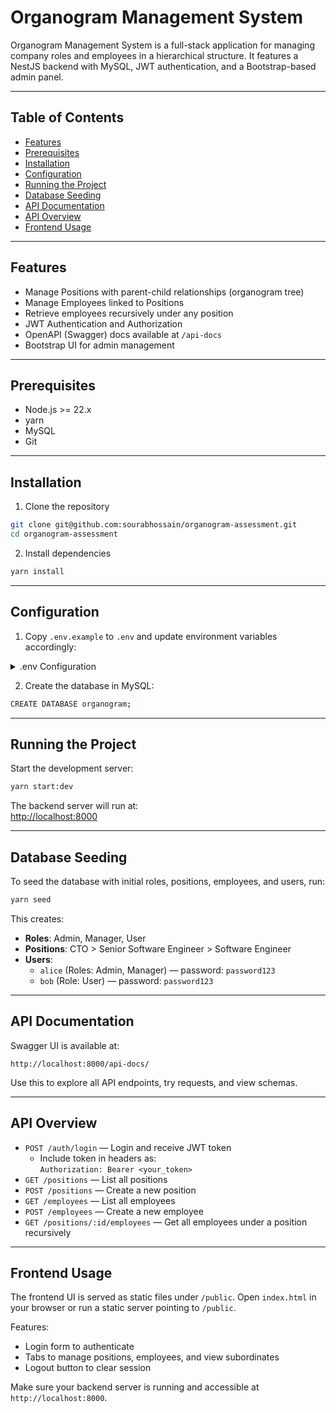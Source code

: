 # Organogram Management System

Organogram Management System is a full-stack application for managing company roles and employees in a hierarchical structure. It features a NestJS backend with MySQL, JWT authentication, and a Bootstrap-based admin panel.

---

## Table of Contents

- [Features](#features)  
- [Prerequisites](#prerequisites)  
- [Installation](#installation)  
- [Configuration](#configuration)  
- [Running the Project](#running-the-project)  
- [Database Seeding](#database-seeding)  
- [API Documentation](#api-documentation)  
- [API Overview](#api-overview)  
- [Frontend Usage](#frontend-usage)  

---

## Features

- Manage Positions with parent-child relationships (organogram tree)  
- Manage Employees linked to Positions  
- Retrieve employees recursively under any position  
- JWT Authentication and Authorization  
- OpenAPI (Swagger) docs available at `/api-docs`  
- Bootstrap UI for admin management  

---

## Prerequisites

- Node.js >= 22.x  
- yarn  
- MySQL  
- Git  

---

## Installation

1. Clone the repository

```bash
git clone git@github.com:sourabhossain/organogram-assessment.git
cd organogram-assessment
```

2. Install dependencies

```bash
yarn install
```

---

## Configuration

1. Copy `.env.example` to `.env` and update environment variables accordingly:

<details>
<summary>.env Configuration</summary>

```env
#############################################
#           Server Configuration            #
#############################################

HOST=localhost            
PORT=8000            

#############################################
#           Database Configuration          #
#############################################

DB_HOST=localhost        
DB_PORT=3306             
DB_USERNAME=root         
DB_PASSWORD=            
DB_NAME=organogram       
SYNCHRONIZE=true        

#############################################
#           JWT Authentication              #
#############################################

JWT_SECRET=your_super_secret_key
JWT_EXPIRES_IN=3600s             
```

</details>

2. Create the database in MySQL:

```bash
CREATE DATABASE organogram;
```

---

## Running the Project

Start the development server:

```bash
yarn start:dev
```

The backend server will run at:  
[http://localhost:8000](http://localhost:8000)

---

## Database Seeding

To seed the database with initial roles, positions, employees, and users, run:

```bash
yarn seed
```

This creates:

- **Roles**: Admin, Manager, User  
- **Positions**: CTO > Senior Software Engineer > Software Engineer  
- **Users**:
  - `alice` (Roles: Admin, Manager) — password: `password123`  
  - `bob` (Role: User) — password: `password123`  

---

## API Documentation

Swagger UI is available at:

```
http://localhost:8000/api-docs/
```

Use this to explore all API endpoints, try requests, and view schemas.

---

## API Overview

- `POST /auth/login` — Login and receive JWT token  
  - Include token in headers as:  
    `Authorization: Bearer <your_token>`  
- `GET /positions` — List all positions  
- `POST /positions` — Create a new position  
- `GET /employees` — List all employees  
- `POST /employees` — Create a new employee  
- `GET /positions/:id/employees` — Get all employees under a position recursively  

---

## Frontend Usage

The frontend UI is served as static files under `/public`.
Open `index.html` in your browser or run a static server pointing to `/public`.

Features:
- Login form to authenticate
- Tabs to manage positions, employees, and view subordinates
- Logout button to clear session

Make sure your backend server is running and accessible at `http://localhost:8000`.
